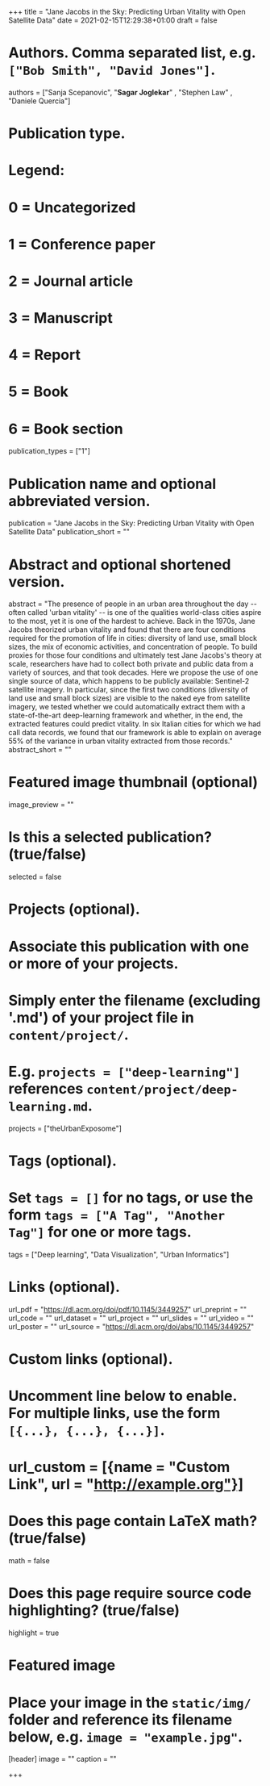 +++
title = "Jane Jacobs in the Sky: Predicting Urban Vitality with Open Satellite Data"
date = 2021-02-15T12:29:38+01:00
draft = false

# Authors. Comma separated list, e.g. `["Bob Smith", "David Jones"]`.
authors = ["Sanja Scepanovic",  "**Sagar Joglekar**" , "Stephen Law" , "Daniele Quercia"]

# Publication type.
# Legend:
# 0 = Uncategorized
# 1 = Conference paper
# 2 = Journal article
# 3 = Manuscript
# 4 = Report
# 5 = Book
# 6 = Book section
publication_types = ["1"]

# Publication name and optional abbreviated version.
publication = "Jane Jacobs in the Sky: Predicting Urban Vitality with Open Satellite Data"
publication_short = ""

# Abstract and optional shortened version.
abstract = "The presence of people in an urban area throughout the day -- often called 'urban vitality' -- is one of the qualities world-class cities aspire to the most, yet it is one of the hardest to achieve. Back in the 1970s, Jane Jacobs theorized urban vitality and found that there are four conditions required for the promotion of life in cities: diversity of land use, small block sizes, the mix of economic activities, and concentration of people. To build proxies for those four conditions and ultimately test Jane Jacobs's theory at scale, researchers have had to collect both private and public data from a variety of sources, and that took decades. Here we propose the use of one single source of data, which happens to be publicly available: Sentinel-2 satellite imagery. In particular, since the first two conditions (diversity of land use and small block sizes) are visible to the naked eye from satellite imagery, we tested whether we could automatically extract them with a state-of-the-art deep-learning framework and whether, in the end, the extracted features could predict vitality. In six Italian cities for which we had call data records, we found that our framework is able to explain on average 55% of the variance in urban vitality extracted from those records."
abstract_short = ""

# Featured image thumbnail (optional)
image_preview = ""

# Is this a selected publication? (true/false)
selected = false

# Projects (optional).
#   Associate this publication with one or more of your projects.
#   Simply enter the filename (excluding '.md') of your project file in `content/project/`.
#   E.g. `projects = ["deep-learning"]` references `content/project/deep-learning.md`.
projects = ["theUrbanExposome"]

# Tags (optional).
#   Set `tags = []` for no tags, or use the form `tags = ["A Tag", "Another Tag"]` for one or more tags.
tags = ["Deep learning", "Data Visualization", "Urban Informatics"]

# Links (optional).
url_pdf = "https://dl.acm.org/doi/pdf/10.1145/3449257"
url_preprint = ""
url_code = ""
url_dataset = ""
url_project = ""
url_slides = ""
url_video = ""
url_poster = ""
url_source = "https://dl.acm.org/doi/abs/10.1145/3449257"

# Custom links (optional).
#   Uncomment line below to enable. For multiple links, use the form `[{...}, {...}, {...}]`.
# url_custom = [{name = "Custom Link", url = "http://example.org"}]

# Does this page contain LaTeX math? (true/false)
math = false

# Does this page require source code highlighting? (true/false)
highlight = true

# Featured image
# Place your image in the `static/img/` folder and reference its filename below, e.g. `image = "example.jpg"`.
[header]
image = ""
caption = ""

+++
